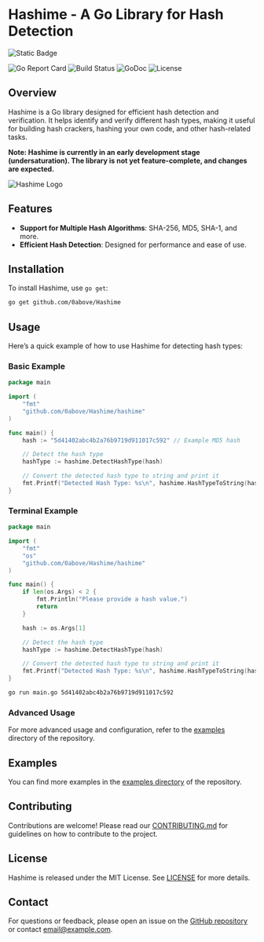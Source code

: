 # Hashime - A Go Library for Hash Detection

![Static Badge](https://img.shields.io/badge/:badgeContent?style=social)

![Go Report Card](https://goreportcard.com/badge/github.com/0above/Hashime)
![Build Status](https://img.shields.io/github/actions/workflow/status/0above/Hashime/ci.yml?branch=main)
![GoDoc](https://pkg.go.dev/badge/github.com/0above/Hashime.svg)
![License](https://img.shields.io/github/license/0above/Hashime)

## Overview

Hashime is a Go library designed for efficient hash detection and verification. It helps identify and verify different hash types, making it useful for building hash crackers, hashing your own code, and other hash-related tasks.

**Note: Hashime is currently in an early development stage (undersaturation). The library is not yet feature-complete, and changes are expected.**

![Hashime Logo](addlink)

## Features

- **Support for Multiple Hash Algorithms**: SHA-256, MD5, SHA-1, and more.
- **Efficient Hash Detection**: Designed for performance and ease of use.

## Installation

To install Hashime, use `go get`:

```sh
go get github.com/0above/Hashime
```

## Usage

Here’s a quick example of how to use Hashime for detecting hash types:

### Basic Example

```go
package main

import (
    "fmt"
    "github.com/0above/Hashime/hashime"
)

func main() {
    hash := "5d41402abc4b2a76b9719d911017c592" // Example MD5 hash

    // Detect the hash type
    hashType := hashime.DetectHashType(hash)

    // Convert the detected hash type to string and print it
    fmt.Printf("Detected Hash Type: %s\n", hashime.HashTypeToString(hashType))
}
```

### Terminal Example

```go
package main

import (
    "fmt"
    "os"
    "github.com/0above/Hashime/hashime"
)

func main() {
    if len(os.Args) < 2 {
        fmt.Println("Please provide a hash value.")
        return
    }

    hash := os.Args[1]

    // Detect the hash type
    hashType := hashime.DetectHashType(hash)

    // Convert the detected hash type to string and print it
    fmt.Printf("Detected Hash Type: %s\n", hashime.HashTypeToString(hashType))
}
```

```sh
go run main.go 5d41402abc4b2a76b9719d911017c592
```

### Advanced Usage

For more advanced usage and configuration, refer to the [examples](https://github.com/0above/Hashime/tree/main/examples) directory of the repository.

## Examples

You can find more examples in the [examples directory](https://github.com/0above/Hashime/tree/main/examples) of the repository.

## Contributing

Contributions are welcome! Please read our [CONTRIBUTING.md](CONTRIBUTING.md) for guidelines on how to contribute to the project.

## License

Hashime is released under the MIT License. See [LICENSE](LICENSE) for more details.

## Contact

For questions or feedback, please open an issue on the [GitHub repository](https://github.com/0above/Hashime) or contact [email@example.com](mailto:email@example.com).

